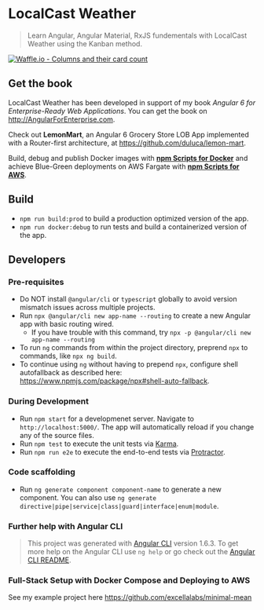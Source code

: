# LocalCast Weather
> Learn Angular, Angular Material, RxJS fundementals with LocalCast Weather using the Kanban method.

[![Waffle.io - Columns and their card count](https://badge.waffle.io/duluca/local-weather-app.svg?columns=all)](https://waffle.io/duluca/local-weather-app)

## Get the book
LocalCast Weather has been developed in support of my book _Angular 6 for Enterprise-Ready Web Applications_. You can get the book on http://AngularForEnterprise.com.

Check out **LemonMart**, an Angular 6 Grocery Store LOB App implemented with a Router-first architecture, at https://github.com/duluca/lemon-mart.

Build, debug and publish Docker images with [**npm Scripts for Docker**](bit.ly/npmScriptsForDocker) and achieve Blue-Green deployments on AWS Fargate with [**npm Scripts for AWS**](bit.ly/npmScriptsForAWS).

## Build
- `npm run build:prod` to build a production optimized version of the app.
- `npm run docker:debug` to run tests and build a containerized version of the app.

## Developers
### Pre-requisites
- Do NOT install `@angular/cli` or `typescript` globally to avoid version mismatch issues across multiple projects.
- Run `npx @angular/cli new app-name --routing` to create a new Angular app with basic routing wired.
  - If you have trouble with this command, try `npx -p @angular/cli new app-name --routing`
- To run `ng` commands from within the project directory, preprend `npx` to commands, like `npx ng build`.
- To continue using `ng` without having to prepend `npx`, configure shell autofallback as described here: https://www.npmjs.com/package/npx#shell-auto-fallback.
### During Development
- Run `npm start` for a developmenet server. Navigate to `http://localhost:5000/`. The app will automatically reload if you change any of the source files.
- Run `npm test` to execute the unit tests via [Karma](https://karma-runner.github.io).
- Run `npm run e2e` to execute the end-to-end tests via [Protractor](http://www.protractortest.org/).
### Code scaffolding
- Run `ng generate component component-name` to generate a new component. You can also use `ng generate directive|pipe|service|class|guard|interface|enum|module`.
### Further help with Angular CLI
> This project was generated with [Angular CLI](https://github.com/angular/angular-cli) version 1.6.3.
To get more help on the Angular CLI use `ng help` or go check out the [Angular CLI README](https://github.com/angular/angular-cli/blob/master/README.md).
### Full-Stack Setup with Docker Compose and Deploying to AWS
See my example project here https://github.com/excellalabs/minimal-mean
